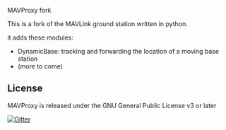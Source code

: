 MAVProxy fork

This is a fork of the MAVLink ground station written in python. 

it adds these modules:
 - DynamicBase: tracking and forwarding the location of a moving base station
 - (more to come)

License
-------

MAVProxy is released under the GNU General Public License v3 or later

[![Gitter](https://badges.gitter.im/Join%20Chat.svg)](https://gitter.im/ArduPilot/MAVProxy?utm_source=badge&utm_medium=badge&utm_campaign=pr-badge&utm_content=badge)
